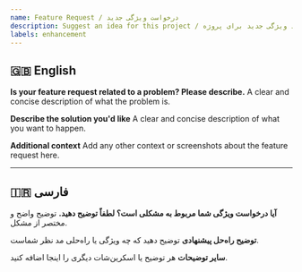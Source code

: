 ```yaml
---
name: Feature Request / درخواست ویژگی جدید
description: Suggest an idea for this project / پیشنهاد ویژگی جدید برای پروژه
labels: enhancement
---
```


## 🇬🇧 English
**Is your feature request related to a problem? Please describe.**
A clear and concise description of what the problem is.

**Describe the solution you'd like**
A clear and concise description of what you want to happen.

**Additional context**
Add any other context or screenshots about the feature request here.

---

## 🇮🇷 فارسی
**آیا درخواست ویژگی شما مربوط به مشکلی است؟ لطفاً توضیح دهید.**
توضیح واضح و مختصر از مشکل.

**توضیح راه‌حل پیشنهادی**
توضیح دهید که چه ویژگی یا راه‌حلی مد نظر شماست.

**سایر توضیحات**
هر توضیح یا اسکرین‌شات دیگری را اینجا اضافه کنید. 